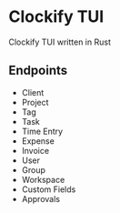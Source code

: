 # Clockify TUI
Clockify TUI written in Rust

## Endpoints
- Client
- Project
- Tag
- Task
- Time Entry
- Expense
- Invoice
- User
- Group
- Workspace
- Custom Fields
- Approvals 
